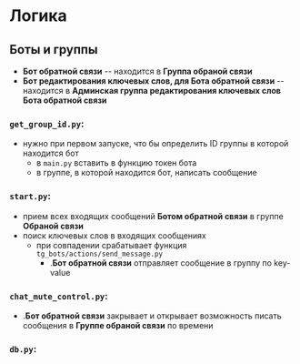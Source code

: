 # Логика

## Боты и группы
- **Бот обратной связи** -- находится в **Группа обраной связи**
- **Бот редактирования ключевых слов, для Бота обратной связи** -- находится в **Админская группа редактирования ключевых слов Бота обратной связи**

### `get_group_id.py`:
- нужно при первом запуске, что бы определить ID группы в которой находится бот
    - в `main.py` вставить в функцию токен бота
    - в группе, в которой находится бот, написать сообщение

### `start.py`: 
- прием всех входящих сообщений **Ботом обратной связи** в группе **Обраной связи**
- поиск ключевых слов в входящих сообщениях
    - при совпадении срабатывает функция `tg_bots/actions/send_message.py`
        - .**Бот обратной связи** отправляет сообщение в группу по key-value

### `chat_mute_control.py`:
- .**Бот обратной связи** закрывает и открывает возможность писать сообщения в **Группе обраной связи** по времени

### `db.py`:
